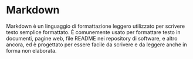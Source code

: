 <!-- @format -->

# Markdown

Markdown è un linguaggio di formattazione leggero utilizzato per scrivere testo semplice formattato. È comunemente usato per formattare testo in documenti, pagine web, file README nei repository di software, e altro ancora, ed è progettato per essere facile da scrivere e da leggere anche in forma non elaborata.
